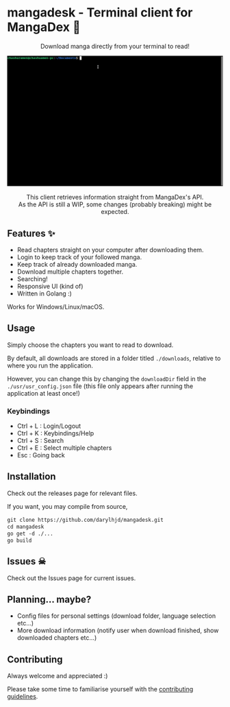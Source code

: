 # mangadesk - Terminal client for MangaDex 📖

<p align="center">Download manga directly from your terminal to read!</p>

<img src="assets/demo.gif" alt="">

<p align="center">This client retrieves information straight from MangaDex's API. <br>As the API is still a WIP, some changes (probably breaking) might be expected.</p>

## Features ✨

- Read chapters straight on your computer after downloading them.
- Login to keep track of your followed manga.
- Keep track of already downloaded manga.
- Download multiple chapters together.
- Searching!
- Responsive UI (kind of)
- Written in Golang :)

Works for Windows/Linux/macOS.

## Usage

Simply choose the chapters you want to read to download.

By default, all downloads are stored in a folder titled `./downloads`, relative to where you run the application.

However, you can change this by changing the `downloadDir` field in the `./usr/usr_config.json` file (this file only
appears after running the application at least once!)

### Keybindings

- Ctrl + L : Login/Logout
- Ctrl + K : Keybindings/Help
- Ctrl + S : Search
- Ctrl + E : Select multiple chapters
- Esc      : Going back

## Installation

Check out the releases page for relevant files.

If you want, you may compile from source,

```
git clone https://github.com/darylhjd/mangadesk.git
cd mangadesk
go get -d ./...
go build
```

## Issues ☠

Check out the Issues page for current issues.

## Planning... maybe?

- Config files for personal settings (download folder, language selection etc...)
- More download information (notify user when download finished, show downloaded chapters etc...)

## Contributing

Always welcome and appreciated :)

Please take some time to familiarise yourself with the [contributing guidelines](.github/CONTRIBUTING.md).
